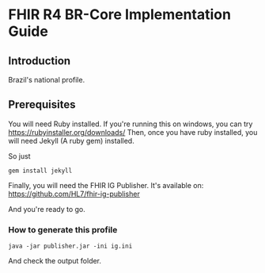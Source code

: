 # FHIR R4 BR-Core Implementation Guide

## Introduction

Brazil's national profile.

## Prerequisites

You will need Ruby installed. 
If you're running this on windows, you can try https://rubyinstaller.org/downloads/
Then, once you have ruby installed, you will need Jekyll (A ruby gem) installed. 

So just

```gem install jekyll```

Finally, you will need the FHIR IG Publisher. It's available on:
https://github.com/HL7/fhir-ig-publisher

And you're ready to go.

### How to generate this profile

```java -jar publisher.jar -ini ig.ini```

And check the output folder.
